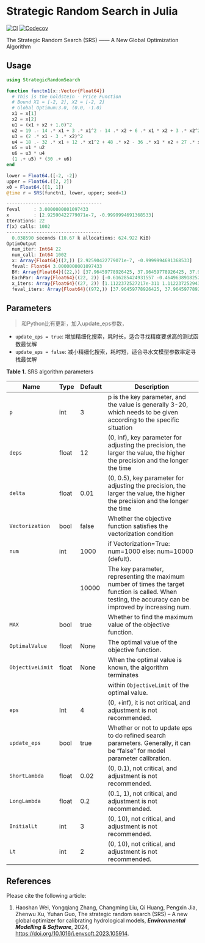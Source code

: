 # Strategic Random Search in Julia

[![CI](https://github.com/jl-pkgs/StrategicRandomSearch.jl/actions/workflows/CI.yml/badge.svg)](https://github.com/jl-pkgs/StrategicRandomSearch.jl/actions/workflows/CI.yml)
[![Codecov](https://codecov.io/gh/jl-pkgs/StrategicRandomSearch.jl/branch/main/graph/badge.svg)](https://codecov.io/gh/jl-pkgs/StrategicRandomSearch.jl)


The Strategic Random Search (SRS) —— A New Global Optimization Algorithm  


## Usage

```julia
using StrategicRandomSearch

function functn1(x::Vector{Float64})
  # This is the Goldstein - Price Function
  # Bound X1 = [-2, 2], X2 = [-2, 2]
  # Global Optimum:3.0, (0.0, -1.0)
  x1 = x[1]
  x2 = x[2]
  u1 = (x1 + x2 + 1.0)^2
  u2 = 19 .- 14 .* x1 + 3 .* x1^2 - 14 .* x2 + 6 .* x1 * x2 + 3 .* x2^2
  u3 = (2 .* x1 - 3 .* x2)^2
  u4 = 18 .- 32 .* x1 + 12 .* x1^2 + 48 .* x2 - 36 .* x1 * x2 + 27 .* x2^2
  u5 = u1 * u2
  u6 = u3 * u4
  (1 .+ u5) * (30 .+ u6)
end

lower = Float64.([-2, -2])
upper = Float64.([2, 2])
x0 = Float64.([1, 1])
@time r = SRS(functn1, lower, upper; seed=1)
```

```julia
----------------------------------- 
feval     : 3.0000000001097433
x         : [2.92590422779071e-7, -0.9999994691368533]
Iterations: 22
f(x) calls: 1002
----------------------------------- 
  0.038590 seconds (10.67 k allocations: 624.922 KiB)
OptimOutput
  num_iter: Int64 22
  num_call: Int64 1002
  x: Array{Float64}((2,)) [2.92590422779071e-7, -0.9999994691368533]
  feval: Float64 3.0000000001097433
  BY: Array{Float64}((22,)) [37.96459778926425, 37.96459778926425, 37.96459778926425, 37.96459778926425, 26.841025563057322, 26.841025563057322, 21.605702566807324, 10.148481159630524, 5.8236442027222175, 3.0498664685729526  …  3.0000590042771944, 3.000032913496003, 3.000032913496003, 3.000001379924515, 3.0000004974780015, 3.000000289269808, 3.000000289269808, 3.000000022318343, 3.0000000001097433, 3.0000000001097433]
  EachPar: Array{Float64}((22, 2)) [-0.616285424931557 -0.4649638918252177; -0.616285424931557 -0.4649638918252177; … ; 2.92590422779071e-7 -0.9999994691368533; 2.92590422779071e-7 -0.9999994691368533]
  x_iters: Array{Float64}((27, 2)) [1.1122372527217e-311 1.112237252943e-311; 1.1122372531644e-311 1.1122372533857e-311; … ; 1.1122372637887e-311 1.11223726401e-311; 1.1122372642314e-311 1.112237264453e-311]
  feval_iters: Array{Float64}((972,)) [37.96459778926425, 37.96459778926425, 37.96459778926425, 37.96459778926425, 37.96459778926425, 37.96459778926425, 37.96459778926425, 37.96459778926425, 37.96459778926425, 37.96459778926425  …  3.0000000001097433, 3.0000000001097433, 3.0000000001097433, 3.0000000001097433, 3.0000000001097433, 3.0000000001097433, 3.0000000001097433, 3.0000000001097433, 3.0000000001097433, 3.0000000001097433]
```

## Parameters

>和Python比有更新，加入update_eps参数，
- `update_eps = true`: 增加精细化搜索，耗时长，适合寻找精度要求高的测试函数最优解
- `update_eps = false`: 减小精细化搜索，耗时短，适合寻水文模型参数率定寻找最优解
<!-- params参数为目标函数的其他参数 -->


**Table 1.** SRS algorithm parameters

| Name             | Type  | Default | Description                                                                                                                                              |
| ---------------- | ----- | ------- | -------------------------------------------------------------------------------------------------------------------------------------------------------- |
| `p`              | int   | 3       | p is the key parameter, and the value is generally 3-20, which needs to be given according to the specific situation                                     |
| `deps`           | float | 12      | (0, inf), key parameter for adjusting the precision, the larger the value, the higher the precision and the longer the time                              |
| `delta`          | float | 0.01    | (0, 0.5), key parameter for adjusting the precision, the larger the value, the higher the precision and the longer the time                              |
| `Vectorization`  | bool  | false   | Whether the objective function satisfies the vectorization condition                                                                                     |
| `num`            | int   | 1000    | if Vectorization=True: num=1000 else: num=10000 (defult).                                                                                                |
|                  |       | 10000   | The key parameter, representing the maximum number of times the target function is called. When testing, the accuracy can be improved by increasing num. |
| `MAX`            | bool  | true    | Whether to find the maximum value of the objective function.                                                                                             |
| `OptimalValue`   | float | None    | The optimal value of the objective function.                                                                                                             |
| `ObjectiveLimit` | float | None    | When the optimal value is known, the algorithm terminates                                                                                                |
|                  |       |         | within `ObjectiveLimit` of the optimal value.                                                                                                            |
| `eps`            | Int   | 4       | (0, +inf), it is not critical, and adjustment is not recommended.                                                                                        |
| `update_eps`     | bool  | true    | Whether or not to update eps to do refined search parameters. Generally, it can be “false” for model parameter calibration.                              |
| `ShortLambda`    | float | 0.02    | (0, 0.1), not critical, and adjustment is not recommended.                                                                                               |
| `LongLambda`     | float | 0.2     | (0.1, 1), not critical, and adjustment is not recommended.                                                                                               |
| `InitialLt`      | int   | 3       | (0, 10), not critical, and adjustment is not recommended.                                                                                                |
| `Lt`             | int   | 2       | (0, 10), not critical, and adjustment is not recommended.                                                                                                |

## References

Please cite the following article:  

1. Haoshan Wei, Yongqiang Zhang, Changming Liu, Qi Huang, Pengxin Jia, Zhenwu
   Xu, Yuhan Guo, The strategic random search (SRS) – A new global optimizer for
   calibrating hydrological models, ***Environmental Modelling & Software***, 2024,
   https://doi.org/10.1016/j.envsoft.2023.105914.
